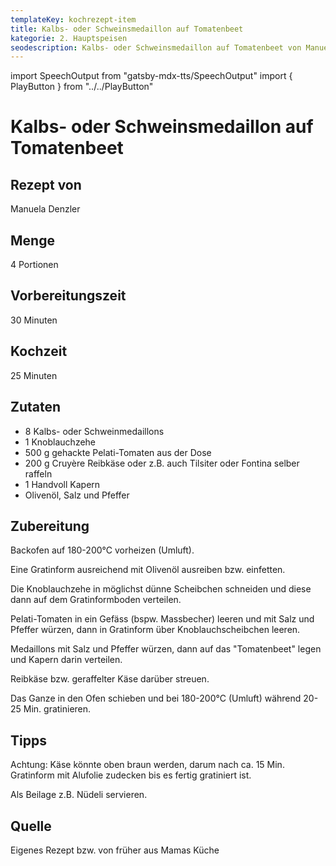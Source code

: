 ```yaml
---
templateKey: kochrezept-item
title: Kalbs- oder Schweinsmedaillon auf Tomatenbeet
kategorie: 2. Hauptspeisen
seodescription: Kalbs- oder Schweinsmedaillon auf Tomatenbeet von Manuela Denzler
---
```

import SpeechOutput from "gatsby-mdx-tts/SpeechOutput"
import { PlayButton } from "../../PlayButton"

<SpeechOutput id="kochrezept-manuela-denzler-kalbs-schweinsmedaillon-tomatenbeet" customPlayButton={PlayButton}>

# Kalbs- oder Schweinsmedaillon auf Tomatenbeet

## Rezept von

Manuela Denzler

## Menge

4 Portionen

## Vorbereitungszeit

30 Minuten

## Kochzeit

25 Minuten


## Zutaten

* 8 Kalbs- oder Schweinmedaillons
* 1 Knoblauchzehe
* 500 g gehackte Pelati-Tomaten aus der Dose
* 200 g Cruyère Reibkäse oder z.B. auch Tilsiter oder Fontina selber raffeln
* 1 Handvoll Kapern
* Olivenöl, Salz und Pfeffer

## Zubereitung

Backofen auf 180-200°C vorheizen (Umluft).

Eine Gratinform ausreichend mit Olivenöl ausreiben bzw. einfetten.

Die Knoblauchzehe in möglichst dünne Scheibchen schneiden und diese dann auf dem Gratinformboden verteilen.

Pelati-Tomaten in ein Gefäss (bspw. Massbecher) leeren und mit Salz und Pfeffer würzen, dann in Gratinform über Knoblauchscheibchen leeren.

Medaillons mit Salz und Pfeffer würzen, dann auf das "Tomatenbeet" legen und Kapern darin verteilen.

Reibkäse bzw. geraffelter Käse darüber streuen.

Das Ganze in den Ofen schieben und bei 180-200°C (Umluft) während 20-25 Min. gratinieren.

## Tipps

Achtung: Käse könnte oben braun werden, darum nach ca. 15 Min.
Gratinform mit Alufolie zudecken bis es fertig gratiniert ist.

Als Beilage z.B. Nüdeli servieren.

## Quelle

Eigenes Rezept bzw. von früher aus Mamas Küche
</SpeechOutput>